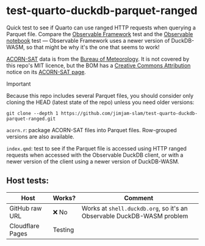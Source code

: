 # test-quarto-duckdb-parquet-ranged
Quick test to see if Quarto can use ranged HTTP requests when querying a Parquet file. Compare the [Observable Framework](https://github.com/jimjam-slam/test-of-duckdb-parquet-ranged) test and the [Observable notebook](https://observablehq.com/@jimjamslam/ranged-parquet-duckdb-test) test — Observable Framework uses a newer version of DuckDB-WASM, so that might be why it's the one that seems to work!

[ACORN-SAT](http://www.bom.gov.au/climate/data/acorn-sat) data is from the [Bureau of Meteorology](http://www.bom.gov.au). It is not covered by this repo's MIT licence, but the BOM has a [Creative Commons Attribution](https://creativecommons.org/licenses/by/4.0/deed.en) notice on its [ACORN-SAT page](http://www.bom.gov.au/climate/data/acorn-sat/).

> [!IMPORTANT]
> Because this repo includes several Parquet files, you should consider only cloning the HEAD (latest state of the repo) unless you need older versions:
> 
> ```
> git clone --depth 1 https://github.com/jimjam-slam/test-quarto-duckdb-parquet-ranged.git
> ```

`acorn.r`: package ACORN-SAT files into Parquet files. Row-grouped versions are also available.

`index.qmd`: test to see if the Parquet file is accessed using HTTP ranged requests when accessed with the Observable DuckDB client, or with a newer version of the client using a newer version of DuckDB-WASM.

## Host tests:

**Host**         | **Works?** | **Comment**
-----------------|------------|--------------
GitHub raw URL   | ❌ No      | Works at `shell.duckdb.org`, so it's an Observable DuckDB-WASM problem
Cloudflare Pages | Testing    | 
